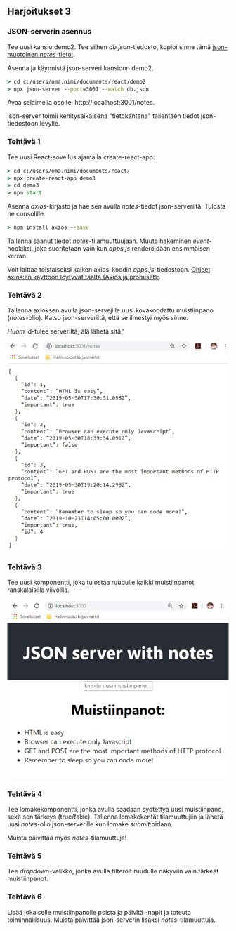 ## Harjoitukset 3

### JSON-serverin asennus

Tee uusi kansio demo2. Tee siihen *db.json*-tiedosto, kopioi sinne tämä [json-muotoinen *notes*-tieto:](https://fullstackopen.com/osa2/palvelimella_olevan_datan_hakeminen).

Asenna ja käynnistä json-serveri kansioon demo2.

```cmd
> cd c:/users/oma.nimi/documents/react/demo2
> npx json-server --port=3001 --watch db.json
```

Avaa selaimella osoite: http://localhost:3001/notes.

json-server toimii kehitysaikaisena "tietokantana" tallentaen tiedot json-tiedostoon levylle.



### Tehtävä 1

Tee uusi React-sovellus ajamalla create-react-app:

```cmd
> cd c:/users/oma.nimi/documents/react/
> npx create-react-app demo3
> cd demo3
> npm start
```

Asenna *axios*-kirjasto ja hae sen avulla *notes*-tiedot json-serveriltä. Tulosta ne consolille.

```cmd
> npm install axios --save
```

Tallenna saanut tiedot *notes*-tilamuuttuujaan. Muuta hakeminen *event*-hookiksi, joka suoritetaan vain kun *apps.js* renderöidään ensimmäisen kerran.

Voit laittaa toistaiseksi kaiken axios-koodin *apps.js*-tiedostoon. [Ohjeet axios:en käyttöön löytyvät täältä (Axios ja promiset):](https://fullstackopen.com/osa2/palvelimella_olevan_datan_hakeminen).

### Tehtävä 2

Tallenna axioksen avulla json-servejille uusi kovakoodattu muistiinpano (*notes*-olio). Katso json-serveriltä, että se ilmestyi myös sinne.

*Huom* id-tulee serveriltä, älä lähetä sitä.'

![notes](./img/json_server.PNG)

### Tehtävä 3

Tee uusi komponentti, joka tulostaa ruudulle kaikki muistiinpanot ranskalaisilla viivoilla.

![notes](./img/notes_server.PNG)

### Tehtävä 4

Tee lomakekomponentti, jonka avulla saadaan syötettyä uusi muistiinpano, sekä sen tärkeys (true/false). Tallenna lomakekentät tilamuuttujiin ja lähetä uusi *notes*-olio json-serverille kun lomake *submit*:oidaan.

Muista päivittää myös *notes*-tilamuuttuja!

### Tehtävä 5

Tee *dropdown*-valikko, jonka avulla filteröit ruudulle näkyviin vain tärkeät muistiinpanot.

### Tehtävä 6

Lisää jokaiselle muistiinpanolle poista ja päivitä -napit ja toteuta toiminnallisuus. Muista päivittää json-serverin lisäksi *notes*-tilamuuttuja.